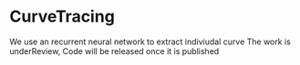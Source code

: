 # CurveTracing
We use an recurrent neural network to extract indiviudal curve
The work is underReview, Code will be released once it is published
